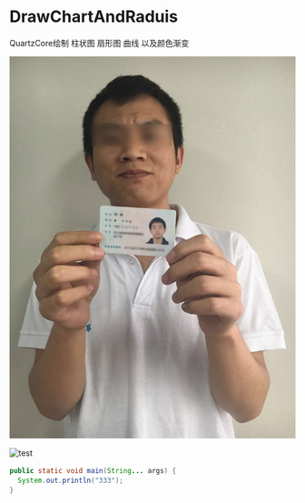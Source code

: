 # DrawChartAndRaduis
QuartzCore绘制 柱状图 扇形图 曲线 以及颜色渐变

![example](example.jpg)

![test](http://avatar.csdn.net/E/F/5/1_wh531030320.jpg)


```java
public static void main(String... args) {
  System.out.println("333");
}
```
